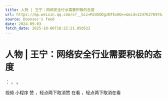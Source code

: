 ```yaml
---
title: 人物 | 王宁：网络安全行业需要积极的态度
url: https://mp.weixin.qq.com/s?__biz=MzU5ODgzNTExOQ==&mid=2247627697&idx=1&sn=21ed64459cf4511fe0d208c7ac178f87
source: Doonsec's feed
date: 2024-09-03
fetch_date: 2025-10-06T18:22:21.850522
---
```


# 人物 | 王宁：网络安全行业需要积极的态度

：
，
。

视频
小程序
赞
，轻点两下取消赞
在看
，轻点两下取消在看